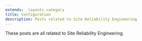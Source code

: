 ```yaml
---
extends: _layouts.category
title: Configuration
description: Posts related to Site Reliability Engineering
---
```


These posts are all related to Site Reliability Engineering.
